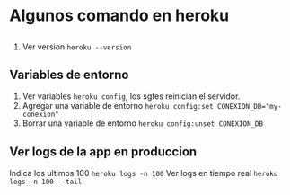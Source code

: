# Algunos comando en heroku

## 
1. Ver version `heroku --version`

## Variables de entorno
1. Ver variables `heroku config`, los sgtes reinician el servidor.
3. Agregar una variable de entorno `heroku config:set CONEXION_DB="my-conexion"`
4. Borrar una variable de entorno `heroku config:unset CONEXION_DB`

## Ver logs de la app en produccion
  Indica los ultimos 100
  ```heroku logs -n 100```
  Ver logs en tiempo real
  ```heroku logs -n 100 --tail```

